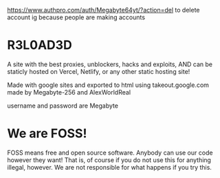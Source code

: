 https://www.authpro.com/auth/Megabyte64yt/?action=del to delete account ig because people are making accounts
# R3L0AD3D
A site with the best proxies, unblockers, hacks and exploits, AND can be staticly hosted on Vercel, Netlify, or any other static hosting site!

Made with google sites
and exported to html using 
takeout.google.com
made by Megabyte-256
and AlexWorldReal





username and password are Megabyte

# We are FOSS!
FOSS means free and open source software. Anybody can use our code however they want!
That is, of course if you do not use this for anything illegal, however.
We are not responsible for what happens if you try this.


